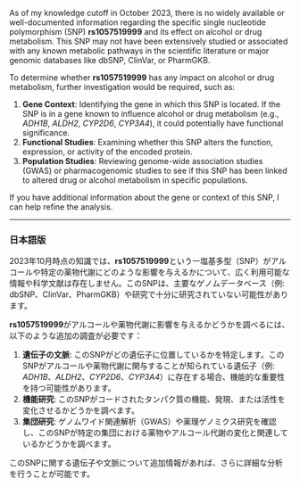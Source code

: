 As of my knowledge cutoff in October 2023, there is no widely available or well-documented information regarding the specific single nucleotide polymorphism (SNP) **rs1057519999** and its effect on alcohol or drug metabolism. This SNP may not have been extensively studied or associated with any known metabolic pathways in the scientific literature or major genomic databases like dbSNP, ClinVar, or PharmGKB.

To determine whether **rs1057519999** has any impact on alcohol or drug metabolism, further investigation would be required, such as:

1. **Gene Context**: Identifying the gene in which this SNP is located. If the SNP is in a gene known to influence alcohol or drug metabolism (e.g., *ADH1B*, *ALDH2*, *CYP2D6*, *CYP3A4*), it could potentially have functional significance.
2. **Functional Studies**: Examining whether this SNP alters the function, expression, or activity of the encoded protein.
3. **Population Studies**: Reviewing genome-wide association studies (GWAS) or pharmacogenomic studies to see if this SNP has been linked to altered drug or alcohol metabolism in specific populations.

If you have additional information about the gene or context of this SNP, I can help refine the analysis.

---

### 日本語版
2023年10月時点の知識では、**rs1057519999**という一塩基多型（SNP）がアルコールや特定の薬物代謝にどのような影響を与えるかについて、広く利用可能な情報や科学文献は存在しません。このSNPは、主要なゲノムデータベース（例: dbSNP、ClinVar、PharmGKB）や研究で十分に研究されていない可能性があります。

**rs1057519999**がアルコールや薬物代謝に影響を与えるかどうかを調べるには、以下のような追加の調査が必要です：

1. **遺伝子の文脈**: このSNPがどの遺伝子に位置しているかを特定します。このSNPがアルコールや薬物代謝に関与することが知られている遺伝子（例: *ADH1B*、*ALDH2*、*CYP2D6*、*CYP3A4*）に存在する場合、機能的な重要性を持つ可能性があります。
2. **機能研究**: このSNPがコードされたタンパク質の機能、発現、または活性を変化させるかどうかを調べます。
3. **集団研究**: ゲノムワイド関連解析（GWAS）や薬理ゲノミクス研究を確認し、このSNPが特定の集団における薬物やアルコール代謝の変化と関連しているかどうかを調べます。

このSNPに関する遺伝子や文脈について追加情報があれば、さらに詳細な分析を行うことが可能です。